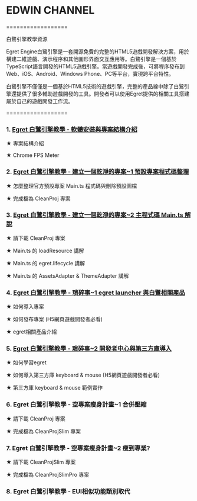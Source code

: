 # EDWIN CHANNEL
==================

白鷺引擎教學資源

Egret Engine白鷺引擎是一套開源免費的完整的HTML5遊戲開發解決方案，用於構建二維遊戲、演示程序和其他圖形界面交互應用等。白鷺引擎是一個基於TypeScript語言開發的HTML5遊戲引擎。當遊戲開發完成後，可將程序發布到Web、iOS、Android、Windows Phone、PC等平台，實現跨平台特性。

白鷺引擎不僅僅是一個基於HTML5技術的遊戲引擎，完整的產品線中除了白鷺引擎還提供了很多輔助遊戲開發的工具。開發者可以使用Egret提供的相關工具搭建屬於自己的遊戲開發工作流。

==================

### 1. [Egret 白鷺引擎教學 - 軟體安裝與專案結構介紹](https://www.youtube.com/watch?v=-SrDUz16YIs&list=PLblbeFJz5_8UOCQB8UV2OD9QcdYIKOKBg&index=1)

★ 專案結構介紹

★ Chrome FPS Meter

### 2. [Egret 白鷺引擎教學 - 建立一個乾淨的專案~1 預設專案程式碼整理](https://www.youtube.com/watch?v=-SrDUz16YIs&list=PLblbeFJz5_8UOCQB8UV2OD9QcdYIKOKBg&index=2)

★ 怎麼整理官方預設專案 Main.ts 程式碼與刪除預設圖檔

★ 完成檔為 CleanProj 專案

### 3. [Egret 白鷺引擎教學 - 建立一個乾淨的專案~2 主程式碼 Main.ts 解說](https://www.youtube.com/watch?v=-SrDUz16YIs&list=PLblbeFJz5_8UOCQB8UV2OD9QcdYIKOKBg&index=3)

★ 請下載 CleanProj 專案

★ Main.ts 的 loadResource 講解

★ Main.ts 的 egret.lifecycle 講解

★ Main.ts 的 AssetsAdapter & ThemeAdapter 講解

### 4. [Egret 白鷺引擎教學 - 瑣碎事~1 egret launcher 與白鷺相關產品](https://www.youtube.com/watch?v=-VHeJmgeokI&list=PLblbeFJz5_8UOCQB8UV2OD9QcdYIKOKBg&index=4)

★ 如何導入專案

★ 如何發布專案 (H5網頁遊戲開發者必看)

★ egret相關產品介紹

### 5. [Egret 白鷺引擎教學 - 瑣碎事~2 開發者中心與第三方庫導入](https://www.youtube.com/watch?v=-VHeJmgeokI&list=PLblbeFJz5_8UOCQB8UV2OD9QcdYIKOKBg&index=5)

★ 如何學習egret

★ 如何導入第三方庫 keyboard & mouse  (H5網頁遊戲開發者必看)

★ 第三方庫 keyboard & mouse 範例實作

### 6. Egret 白鷺引擎教學 - 空專案瘦身計畫~1 合併壓縮

★ 請下載 CleanProj 專案

★ 完成檔為 CleanProjSlim 專案

### 7. Egret 白鷺引擎教學 - 空專案瘦身計畫~2 瘦到專業?

★ 請下載 CleanProjSlim 專案

★ 完成檔為 CleanProjSlimPro 專案

### 8. Egret 白鷺引擎教學 - EUI相似功能類別取代